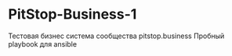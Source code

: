 # PitStop-Business-1
Тестовая бизнес система сообщества pitstop.business
Пробный playbook для ansible
